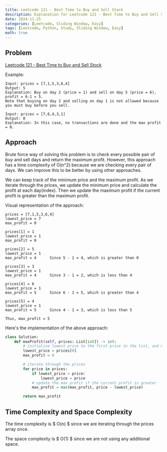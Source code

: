 ```yaml
---
title: Leetcode 121 - Best Time to Buy and Sell Stock
description: Explanation for Leetcode 121 - Best Time to Buy and Sell Stock problem, and its solution in Python.
date: 2024-11-25
categories: [Leetcode, Sliding Window, Easy]
tags: [Leetcode, Python, Study, Sliding Window, Easy]
math: true
---
```


## Problem

[Leetcode 121 - Best Time to Buy and Sell Stock](https://leetcode.com/problems/best-time-to-buy-and-sell-stock/)

Example:
```
Input: prices = [7,1,5,3,6,4]
Output: 5
Explanation: Buy on day 2 (price = 1) and sell on day 5 (price = 6), profit = 6-1 = 5.
Note that buying on day 2 and selling on day 1 is not allowed because you must buy before you sell.

Input: prices = [7,6,4,3,1]
Output: 0
Explanation: In this case, no transactions are done and the max profit = 0.
```

## Approach

Brute force way of solving this problem is to check every possible pair of buy and sell days and return the maximum profit. However, this approach has a time complexity of O(n^2) because we are checking every pair of days. We can improve this to be better by using other approaches.

We can keep track of the minimum price and the maximum profit. As we iterate through the prices, we update the minimum price and calculate the profit at each day(index). Then we update the maximum profit if the current profit is greater than the maximum profit.

Visual representation of the approach:
```
prices = [7,1,5,3,6,4]
lowest_price = 7
max_profit = 0

prices[1] = 1
lowest_price = 1
max_profit = 0

prices[2] = 5
lowest_price = 1
max_profit = 4      Since 5 - 1 = 4, which is greater than 0

prices[3] = 3
lowest_price = 1
max_profit = 4      Since 3 - 1 = 2, which is less than 4

prices[4] = 6
lowest_price = 1
max_profit = 5      Since 6 - 1 = 5, which is greater than 4

prices[5] = 4
lowest_price = 1
max_profit = 5      Since 4 - 1 = 3, which is less than 5

Thus, max_profit = 5
```

Here's the implementation of the above approach:

```python
class Solution:
    def maxProfit(self, prices: List[int]) -> int:
        # initialize lowest price to the first price in the list, and max profit to 0
        lowest_price = prices[0]
        max_profit = 0

        # iterate through the prices
        for price in prices:
            if lowest_price > price:
                lowest_price = price
            # update the max profit if the current profit is greater
            max_profit = max(max_profit, price - lowest_price)

        return max_profit
```

## Time Complexity and Space Complexity
The time complexity is $ O(n) $ since we are iterating through the prices array once.

The space complexity is $ O(1) $ since we are not using any additional space.
